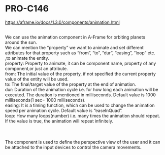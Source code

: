 # PRO-C146



https://aframe.io/docs/1.3.0/components/animation.html



\
We can use the animation component in A-Frame for orbiting planets around the sun.
\
We can mention the “property” we want to animate and set different attributes for that property such as “from”, “to”, “dur”, “easing”, “loop” etc. ,to animate the entity.
\
property: Property to animate, it can be component name, property of any component,or just an attribute.
\
from: The initial value of the property, if not specified the current property value of the entity will be used.
\
to: The final/target value of the property at the end of animation.
\
dur: Duration of the animation cycle i.e. for how long each animation will be executed. The duration is
mentioned in milliseconds. Default value is 1000 milliseconds(1 sec= 1000 milliseconds).
\
easing: It is a timing function, which can be used to change the animation speed per animation cycle. Default value is “easeInQuad”.
\
loop: How many loops(number) i.e. many times the animation should repeat. If the value is true, the animation will repeat infinitely.
\
\
\
\
The <a-camera> component is used to define the perspective view of the user and it can be attached to the input devices to control the camera movements.


